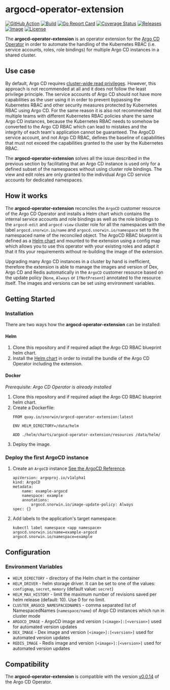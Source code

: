 # argocd-operator-extension
[![GitHub Action](https://img.shields.io/badge/GitHub-Action-blue)](https://github.com/features/actions)
[![Build](https://img.shields.io/github/workflow/status/snorwin/argocd-operator-extension/CI?label=build&logo=github)](https://github.com/snorwin/argocd-operator-extension/actions)
[![Go Report Card](https://goreportcard.com/badge/github.com/snorwin/argocd-operator-extension)](https://goreportcard.com/report/github.com/snorwin/argocd-operator-extension)
[![Coverage Status](https://coveralls.io/repos/github/snorwin/argocd-operator-extension/badge.svg?branch=main)](https://coveralls.io/github/snorwin/argocd-operator-extension?branch=main)
[![Releases](https://img.shields.io/github/v/release/snorwin/argocd-operator-extension)](https://github.com/snorwin/argocd-operator-extension/releases)
[![Image](https://img.shields.io/badge/image_repository-ghcr.io-blue)](https://github.com/users/snorwin/packages/container/package/argocd-operator-extension)
[![License](https://img.shields.io/badge/License-Apache%202.0-blue.svg)](https://opensource.org/licenses/Apache-2.0)

The **argocd-operator-extension** is an operator extension for the [Argo CD Operator](https://argocd-operator.readthedocs.io/) in order to automate the handling of the Kubernetes RBAC (i.e. service accounts, roles, role bindings) for multiple Argo CD instances in a shared cluster.

## Use case
By default, Argo CD requires [cluster-wide read privileges](https://argoproj.github.io/argo-cd/operator-manual/security/). 
However, this approach is not recommended at all and it does not follow the least privilege principle.
The service accounts of Argo CD should not have more capabilities as the user using it in order to prevent bypassing the Kubernetes RBAC and other security measures protected by Kubernetes RBAC using Argo CD.
For the same reason it is also not recommended that multiple teams with different Kubernetes RBAC policies share the same Argo CD instances, because the Kubernetes RBAC needs to somehow be converted to the Argo CD RBAC which can lead to mistakes and the integrity of each team's application cannot be guaranteed.
The ArgoCD service account, and not Argo CD RBAC, defines the baseline of capabilities that must not exceed the capabilities granted to the user by the Kubernetes RBAC.

The **argocd-operator-extension** solves all the issue described in the previous section by facilitating that an Argo CD instance is used only for a defined subset of the namespaces without using cluster role bindings. The view and edit roles are only granted to the individual Argo CD service accounts for dedicated namespaces.

## How it works
The **argocd-operator-extension** reconciles the `ArgoCD` customer resource of the Argo CD Operator and installs a Helm chart which contains the internal service accounts and role bindings as well as the role bindings to the `argocd-edit` and `argocd-view` cluster role for all the namespaces with the label `argocd.snorwin.io/name` and `argocd.snorwin.io/namespace` set to the namespaced name of the reconciled object.
The ArgoCD RBAC blueprint is defined as a [Helm chart](helm/charts/argocd-operator-extension/resources) and mounted to the extension using a config map which allows you to use this operator with your existing roles and adapt it that it fits your requirements without re-building the image of the extension.

Upgrading many Argo CD instances in a cluster by hand is inefficient, therefore the extension is able to manage the images and version of Dex, Argo CD and Redis automatically in the `ArgoCD` customer resource based on the update policy (`None`, `Always` or `IfNotPresent`) annotated to the resource itself. The images and versions can be set using environment variables. 

## Getting Started
### Installation
There are two ways how the **argocd-operator-extension** can be installed:
#### Helm
1. Clone this repository and if required adapt the Argo CD RBAC blueprint helm chart.
2. Install the [Helm chart](helm/) in order to install the bundle of the Argo CD Operator including the extension.

#### Docker
_Prerequisite: Argo CD Operator is already installed_
1. Clone this repository and if required adapt the Argo CD RBAC blueprint helm chart.
2. Create a Dockerfile:
    ```
    FROM quay.io/snorwin/argocd-operator-extension:latest
    
    ENV HELM_DIRECTORY=/data/helm
    
    ADD ./helm/charts/argocd-operator-extension/resources /data/helm/
    ```
3. Deploy the image.

### Deploy the first ArgoCD instance
1. Create an `ArgoCD` instance [See the ArgoCD Reference](https://argocd-operator.readthedocs.io/en/latest/reference/argocd/).
    ```
    apiVersion: argoproj.io/v1alpha1
    kind: ArgoCD
    metadata:
        name: example-argocd
        namespace: example
        annotations:
            argocd.snorwin.io/image-update-policy: Always
    spec: {}
    ```
2. Add labels to the application's target namespace:
    ```
    kubectl label namespace <app namespace> argocd.snorwin.io/name=example-argocd argocd.snorwin.io/namespace=example
    ```
 
 ## Configuration
 ### Environment Variables
 - `HELM_DIRECTORY` - directory of the Helm chart in the container
 - `HELM_DRIVER` - helm storage driver. It can be set to one of the values: `configmap`, `secret`, `memory` (default value: `secret`)
 - `HELM_MAX_HISTORY` - limit the maximum number of revisions saved per helm release (default: 10). Use 0 for no limit.
 - `CLUSTER_ARGOCD_NAMESPACEDNAMES` - comma separated list of NamespacedNames (`namespace/name`) of Argo CD instances which run in cluster mode
 - `ARGOCD_IMAGE` - ArgoCD image and version `[<image>]:[<version>]` used for automated version updates
 - `DEX_IMAGE` - Dex image and version `[<image>]:[<version>]` used for automated version updates
 - `REDIS_IMAGE` - Redis image and version `[<image>]:[<version>]` used for automated version updates
 
 ## Compatibility
 The **argocd-operator-extension** is compatible with the version [v0.0.14](https://github.com/argoproj-labs/argocd-operator/releases/tag/v0.0.14) of the Argo CD Operator.
